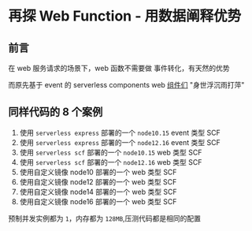 # 再探 Web Function - 用数据阐释优势

## 前言

在 web 服务请求的场景下，web 函数不需要做 事件转化，有天然的优势

而原先基于 event 的 serverless components web [组件们](https://github.com/serverless-components/tencent-framework-components) "身世浮沉雨打萍"

## 同样代码的 8 个案例

1. 使用 `serverless express` 部署的一个 `node10.15` event 类型 SCF
1. 使用 `serverless express` 部署的一个 `node12.16` event 类型 SCF
1. 使用 `serverless scf` 部署的一个 `node10.15` web 类型 SCF
1. 使用 `serverless scf` 部署的一个 `node12.16` web 类型 SCF
1. 使用自定义镜像 node10 部署的一个 web 类型 SCF
1. 使用自定义镜像 node12 部署的一个 web 类型 SCF
1. 使用自定义镜像 node14 部署的一个 web 类型 SCF
1. 使用自定义镜像 node16 部署的一个 web 类型 SCF

预制并发实例都为 `1`，内存都为 `128MB`,压测代码都是相同的配置



